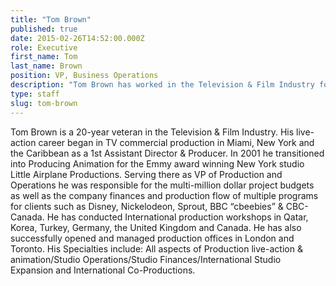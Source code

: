 ```yaml
---
title: "Tom Brown"
published: true
date: 2015-02-26T14:52:00.000Z
role: Executive
first_name: Tom
last_name: Brown
position: VP, Business Operations
description: "​Tom Brown has worked in the Television & Film Industry for over 20 years."
type: staff
slug: tom-brown
---
```


Tom Brown is a 20-year veteran in the Television & Film Industry. His live-action career began in TV commercial production in Miami, New York and the Caribbean as a 1st Assistant Director & Producer. In 2001 he transitioned into Producing Animation for the Emmy award winning New York studio Little Airplane Productions. Serving there as VP of Production and Operations he was responsible for the multi-million dollar project budgets as well as the company finances and production flow of multiple programs for clients such as Disney, Nickelodeon, Sprout, BBC “cbeebies” & CBC-Canada. He has conducted International production workshops in Qatar, Korea, Turkey, Germany, the United Kingdom and Canada. He has also successfully opened and managed production offices in London and Toronto. His Specialties include: All aspects of Production live-action & animation/Studio Operations/Studio Finances/International Studio Expansion and International Co-Productions.

